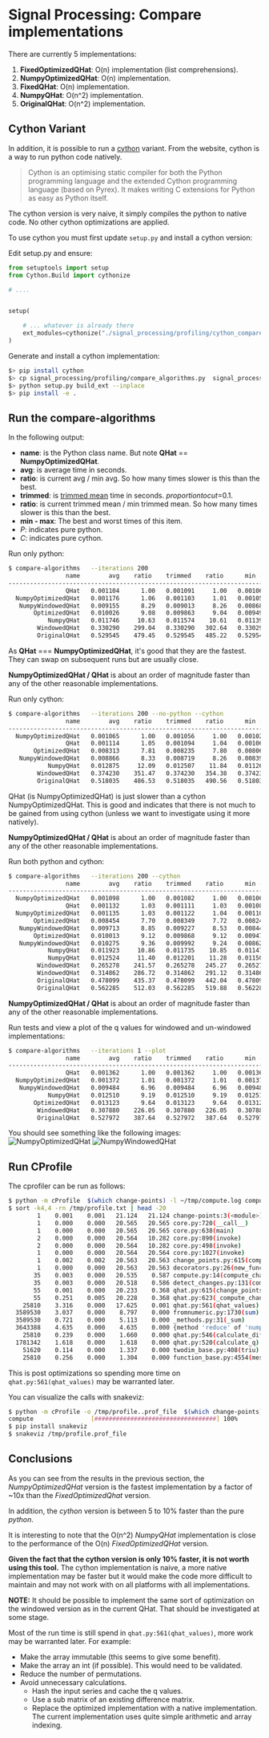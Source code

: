 # Signal Processing: Compare implementations

There are currently 5 implementations:

1. __FixedOptimizedQHat__: O(n) implementation (list comprehensions).
1. __NumpyOptimizedQHat__: O(n) implementation.
1. __FixedQHat__: O(n) implementation.
1. __NumpyQHat__: O(n^2) implementation.
1. __OriginalQHat__: O(n^2) implementation.

## Cython Variant

In addition, it is possible to run a [cython](http://cython.org/) variant. From the website, cython is a way to run python code natively.

> Cython is an optimising static compiler for both the Python programming language and the extended Cython programming language (based on Pyrex). It makes writing C extensions for Python as easy as Python itself.

The cython version is very naive, it simply compiles the python to native code. No other cython optimizations are applied.

To use cython you must first update ```setup.py``` and install a cython version:

Edit setup.py and ensure:

```python
from setuptools import setup
from Cython.Build import cythonize

# ....


setup(

    # ... whatever is already there
    ext_modules=cythonize("./signal_processing/profiling/cython_compare_algorithms.pyx")
)

```

Generate and install a cython implementation:

```bash
$> pip install cython
$> cp signal_processing/profiling/compare_algorithms.py  signal_processing/profiling/cython_compare_algorithms.pyx
$> python setup.py build_ext --inplace
$> pip install -e .
```

## Run the compare-algorithms

In the following output:

- __name__: is the Python class name. But note __QHat__ == __NumpyOptimizedQHat__.
- __avg__: is average time in seconds.
- __ratio__: is current avg / min avg. So how many times slower is this than the best.
- __trimmed__: is [trimmed mean](https://docs.scipy.org/doc/scipy/reference/generated/scipy.stats.trim_mean.html) time in seconds. _proportiontocut_=0.1.
- __ratio__: is current trimmed mean / min trimmed mean. So how many times slower is this than the best.
- __min - max__: The best and worst times of this item.
- _P_: indicates pure python.
- _C_: indicates pure cython.

Run only python:

```bash
$ compare-algorithms   --iterations 200
                name        avg    ratio    trimmed    ratio      min - max
--------------------------------------------------------------------------------
                QHat   0.001104      1.00   0.001091     1.00   0.001063 0.001531    P
  NumpyOptimizedQHat   0.001176      1.06   0.001103     1.01   0.001052 0.002157    P
   NumpyWindowedQHat   0.009155      8.29   0.009013     8.26   0.008687 0.013577    P
       OptimizedQHat   0.010026      9.08   0.009863     9.04   0.009498 0.016984    P
           NumpyQHat   0.011746     10.63   0.011574    10.61   0.011396 0.015800    P
        WindowedQHat   0.330290    299.04   0.330290   302.64   0.330290 0.330290    P
        OriginalQHat   0.529545    479.45   0.529545   485.22   0.529545 0.529545    P
```

As __QHat__ === __NumpyOptimizedQHat__, it's good that they are the fastest. They can swap on
subsequent runs but are usually close.

__NumpyOptimizedQHat / QHat__ is about an order of magnitude faster than any of the other reasonable implementations.

Run only cython:

```bash
$ compare-algorithms   --iterations 200 --no-python --cython
                name        avg    ratio    trimmed    ratio      min - max
--------------------------------------------------------------------------------
  NumpyOptimizedQHat   0.001065      1.00   0.001056     1.00   0.001020 0.001663    C
                QHat   0.001114      1.05   0.001094     1.04   0.001066 0.001547    P
       OptimizedQHat   0.008313      7.81   0.008235     7.80   0.008060 0.010949    C
   NumpyWindowedQHat   0.008866      8.33   0.008719     8.26   0.008398 0.012422    C
           NumpyQHat   0.012875     12.09   0.012507    11.84   0.011265 0.023753    C
        WindowedQHat   0.374230    351.47   0.374230   354.38   0.374230 0.374230    C
        OriginalQHat   0.518035    486.53   0.518035   490.56   0.518035 0.518035    C
```

QHat (is NumpyOptimizedQHat) is just slower than a cython NumpyOptimizedQHat. This is good
and indicates that there is not much to be gained from using cython (unless we want to
investigate using it more natively).

__NumpyOptimizedQHat / QHat__ is about an order of magnitude faster than any of the other reasonable implementations.

Run both python and cython:

```bash
$ compare-algorithms   --iterations 200 --cython
                name        avg    ratio    trimmed    ratio      min - max
--------------------------------------------------------------------------------
  NumpyOptimizedQHat   0.001098      1.00   0.001082     1.00   0.001068 0.001580    C
                QHat   0.001132      1.03   0.001111     1.03   0.001082 0.002076    P
  NumpyOptimizedQHat   0.001135      1.03   0.001122     1.04   0.001103 0.001601    P
       OptimizedQHat   0.008454      7.70   0.008349     7.72   0.008249 0.010688    C
   NumpyWindowedQHat   0.009713      8.85   0.009227     8.53   0.008442 0.025718    C
       OptimizedQHat   0.010013      9.12   0.009868     9.12   0.009470 0.015433    P
   NumpyWindowedQHat   0.010275      9.36   0.009992     9.24   0.008626 0.018089    P
           NumpyQHat   0.011923     10.86   0.011735    10.85   0.011470 0.019090    P
           NumpyQHat   0.012524     11.40   0.012201    11.28   0.011502 0.020851    C
        WindowedQHat   0.265278    241.57   0.265278   245.27   0.265278 0.265278    C
        WindowedQHat   0.314862    286.72   0.314862   291.12   0.314862 0.314862    P
        OriginalQHat   0.478099    435.37   0.478099   442.04   0.478099 0.478099    C
        OriginalQHat   0.562285    512.03   0.562285   519.88   0.562285 0.562285    P
```

__NumpyOptimizedQHat / QHat__ is about an order of magnitude faster than any of the other reasonable implementations.

Run tests and view a plot of the q values for windowed and un-windowed implementations:

```bash
$ compare-algorithms   --iterations 1 --plot
                name        avg    ratio    trimmed    ratio      min - max
--------------------------------------------------------------------------------
                QHat   0.001362      1.00   0.001362     1.00   0.001362 0.001362    P
  NumpyOptimizedQHat   0.001372      1.01   0.001372     1.01   0.001372 0.001372    P
   NumpyWindowedQHat   0.009484      6.96   0.009484     6.96   0.009484 0.009484    P
           NumpyQHat   0.012510      9.19   0.012510     9.19   0.012510 0.012510    P
       OptimizedQHat   0.013123      9.64   0.013123     9.64   0.013123 0.013123    P
        WindowedQHat   0.307880    226.05   0.307880   226.05   0.307880 0.307880    P
        OriginalQHat   0.527972    387.64   0.527972   387.64   0.527972 0.527972    P
```

You should see something like the following images:
![NumpyOptimizedQHat](./NumpyOptimizedQHat.png)
![NumpyWindowedQHat](./NumpyWindowedQHat.png)

## Run CProfile

The cprofiler can be run as follows:

```bash
$ python -m cProfile  $(which change-points) -l ~/tmp/compute.log compute sys-perf linux-standalone bestbuy_agg --pool-size 1 --no-progressbar | tee /tmp/profile.txt
$ sort -k4,4 -rn /tmp/profile.txt | head -20
        1    0.001    0.001   21.124   21.124 change-points:3(<module>)
        1    0.000    0.000   20.565   20.565 core.py:720(__call__)
        1    0.000    0.000   20.565   20.565 core.py:638(main)
        2    0.000    0.000   20.564   10.282 core.py:890(invoke)
        2    0.000    0.000   20.564   10.282 core.py:498(invoke)
        1    0.000    0.000   20.564   20.564 core.py:1027(invoke)
        1    0.002    0.002   20.563   20.563 change_points.py:615(compute_command)
        1    0.000    0.000   20.563   20.563 decorators.py:26(new_func)
       35    0.003    0.000   20.535    0.587 compute.py:14(compute_change_points)
       35    0.003    0.000   20.518    0.586 detect_changes.py:131(compute_change_points)
       55    0.001    0.000   20.233    0.368 qhat.py:615(change_points)
       55    0.251    0.005   20.228    0.368 qhat.py:623(_compute_change_points)
    25810    3.316    0.000   17.625    0.001 qhat.py:561(qhat_values)
  3589530    3.037    0.000    8.797    0.000 fromnumeric.py:1730(sum)
  3589530    0.721    0.000    5.113    0.000 _methods.py:31(_sum)
  3643388    4.635    0.000    4.635    0.000 {method 'reduce' of 'numpy.ufunc' objects}
    25810    0.239    0.000    1.660    0.000 qhat.py:546(calculate_diffs)
  1781342    1.618    0.000    1.618    0.000 qhat.py:520(calculate_q)
    51620    0.114    0.000    1.337    0.000 twodim_base.py:408(triu)
    25810    0.256    0.000    1.304    0.000 function_base.py:4554(meshgrid)
```

This is post optimizations so spending more time on ```qhat.py:561(qhat_values)``` may be warranted later.

You can visualize the calls with snakeviz:

```bash
$ python -m cProfile -o /tmp/profile..prof_file  $(which change-points) -l ~/tmp/compute.log compute sys-perf linux-standalone bestbuy_agg --pool-size 1
compute                [##################################] 100%
$ pip install snakeviz
$ snakeviz /tmp/profile.prof_file
```

## Conclusions

As you can see from the results in the previous section, the _NumpyOptimizedQHat_ version is the fastest implementation by a factor of ~10x than the _FixedOptimizedQhat_ version.

In addition, the _cython_ version is between 5 to 10% faster than the pure _python_.

It is interesting to note that the O(n^2) _NumpyQHat_ implementation is close to the performance of the O(n) _FixedOptimizedQHat_ version.

__Given the fact that the cython version is only 10% faster, it is not worth using this tool.__ The cython implementation is naive, a more native implementation may be faster but it would make the code more difficult to maintain and may not work with on all platforms with all implementations.

__NOTE:__ It should be possible to implement the same sort of optimization on the windowed version as in the current QHat. That should be investigated at some stage.

Most of the run time is still spend in ```qhat.py:561(qhat_values)```, more work may be warranted later.
For example:

- Make the array immutable (this seems to give some benefit).
- Make the array an int (if possible). This would need to be validated.
- Reduce the number of permutations.
- Avoid unnecessary calculations.
  - Hash the input series and cache the q values.
  - Use a sub matrix of an existing difference matrix.
  - Replace the optimized implementation with a native implementation. The current implementation uses quite simple arithmetic and array indexing.

